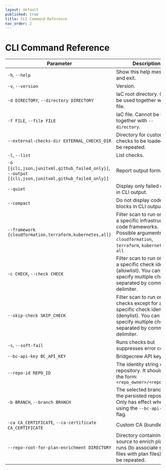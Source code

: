 ```yaml
---
layout: default
published: true
title: CLI Command Reference
nav_order: 2
---
```


# CLI Command Reference

| Parameter | Description |
| --- | --- |
| `-h`, `--help` | Show this help message and exit. |
| `-v`, `--version` | Version. |
| `-d DIRECTORY`, `--directory DIRECTORY` | IaC root directory. Cannot be used together with --file. |
| `-f FILE`, `--file FILE` | IaC file. Cannot be used together with `--directory`. |
| `--external-checks-dir EXTERNAL_CHECKS_DIR` | Directory for custom checks to be loaded. Can be repeated. |
| `-l`, `--list` | List checks. |
| `-o [{cli,json,junitxml,github_failed_only}]`, `--output [{cli,json,junitxml,github_failed_only}]` | Report output format. |
| `--quiet` | Display only failed checks in CLI output. | [View Scan Results](doc:scan-use-cases#section-view-scan-results) |
| `--compact` | Do not display code blocks in CLI output. |
| `--framework {cloudformation,terraform,kubernetes,all}` | Filter scan to run only on a specific infrastructure code frameworks. Possible arguments are `cloudformation`, `terraform`, `kubernetes`, `all` |
| `-c CHECK`, `--check CHECK` | Filter scan to run only on a specific check identifier (allowlist). You can specify multiple checks separated by comma delimiter. |
| `--skip-check SKIP_CHECK` | Filter scan to run on all checks except for a specific check identifier (denylist). You can specify multiple checks separated by comma delimiter. | [Suppress or Skip](doc:scan-use-cases#section-suppress-or-skip) |
| `-s`, `--soft-fail` | Runs checks but suppresses error code. |
| `--bc-api-key BC_API_KEY` | Bridgecrew API key. |
| `--repo-id REPO_ID` | The identity string of the repository. It should be in the form: `<repo_owner>/<repo_name>` |
| `-b BRANCH`, `--branch BRANCH` | The selected branch of the persisted repository. Only has effect when using the `--bc-api-key` flag. |
| `-ca CA_CERTIFICATE`, `--ca-certificate CA_CERTIFICATE` | Custom CA (bundle) file. |
| `--repo-root-for-plan-enrichment DIRECTORY` | Directory containing source to enrich plan runs (to associate source files with plan files). Can be repeated. |
